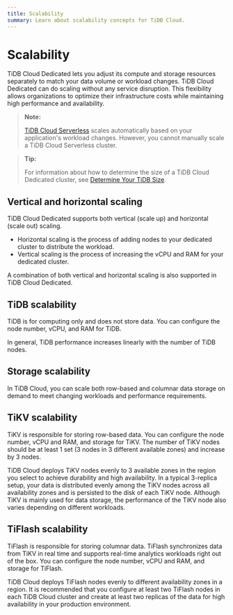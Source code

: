 ```yaml
---
title: Scalability
summary: Learn about scalability concepts for TiDB Cloud.
---
```


# Scalability

TiDB Cloud Dedicated lets you adjust its compute and storage resources separately to match your data volume or workload changes. TiDB Cloud Dedicated can do scaling without any service disruption. This flexibility allows organizations to optimize their infrastructure costs while maintaining high performance and availability.

> **Note:**
>
> [TiDB Cloud Serverless](/tidb-cloud/select-cluster-tier.md#tidb-cloud-serverless) scales automatically based on your application's workload changes. However, you cannot manually scale a TiDB Cloud Serverless cluster.

> **Tip:**
>
> For information about how to determine the size of a TiDB Cloud Dedicated cluster, see [Determine Your TiDB Size](/tidb-cloud/size-your-cluster.md).

## Vertical and horizontal scaling

TiDB Cloud Dedicated supports both vertical (scale up) and horizontal (scale out) scaling.

- Horizontal scaling is the process of adding nodes to your dedicated cluster to distribute the workload.
- Vertical scaling is the process of increasing the vCPU and RAM for your dedicated cluster.

A combination of both vertical and horizontal scaling is also supported in TiDB Cloud Dedicated.

## TiDB scalability

TiDB is for computing only and does not store data. You can configure the node number, vCPU, and RAM for TiDB.

In general, TiDB performance increases linearly with the number of TiDB nodes.

## Storage scalability

In TiDB Cloud, you can scale both row-based and columnar data storage on demand to meet changing workloads and performance requirements.

## TiKV scalability

TiKV is responsible for storing row-based data. You can configure the node number, vCPU and RAM, and storage for TiKV. The number of TiKV nodes should be at least 1 set (3 nodes in 3 different available zones) and increase by 3 nodes.

TiDB Cloud deploys TiKV nodes evenly to 3 available zones in the region you select to achieve durability and high availability. In a typical 3-replica setup, your data is distributed evenly among the TiKV nodes across all availability zones and is persisted to the disk of each TiKV node. Although TiKV is mainly used for data storage, the performance of the TiKV node also varies depending on different workloads.

## TiFlash scalability

TiFlash is responsible for storing columnar data. TiFlash synchronizes data from TiKV in real time and supports real-time analytics workloads right out of the box. You can configure the node number, vCPU and RAM, and storage for TiFlash.

TiDB Cloud deploys TiFlash nodes evenly to different availability zones in a region. It is recommended that you configure at least two TiFlash nodes in each TiDB Cloud cluster and create at least two replicas of the data for high availability in your production environment.
